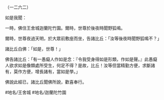 （一二六二）

如是我聞：

一時，佛住王舍城迦蘭陀竹園。爾時，世尊於後夜時聞野狐鳴。

爾時，世尊夜過天明，於大眾前敷座而坐，告諸比丘：「汝等後夜時聞野狐鳴不？」

諸比丘白佛：「如是，世尊！」

佛告諸比丘：「有一愚癡人作如是念：『令我受身得如是形類，作如是聲。』此愚癡人欲求如是像類處所受生，何足不得？是故，比丘！汝等但當精勤方便，求斷諸有，莫作方便，增長諸有，當如是學。」

佛說此經已，諸比丘聞佛所說，歡喜奉行。

#地名/王舍城
#地名/迦蘭陀竹園
